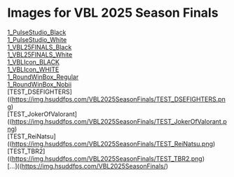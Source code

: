# Images for VBL 2025 Season Finals

[1_PulseStudio_Black](https://img.hsuddfps.com/VBL2025SeasonFinals/1_PulseStudio_Black.png)<br>
[1_PulseStudio_White](https://img.hsuddfps.com/VBL2025SeasonFinals/1_PulseStudio_White.png)<br>
[1_VBL25FINALS_Black](https://img.hsuddfps.com/VBL2025SeasonFinals/1_VBL25FINALS_Black.png)<br>
[1_VBL25FINALS_White](https://img.hsuddfps.com/VBL2025SeasonFinals/1_VBL25FINALS_White.png)<br>
[1_VBLIcon_BLACK](https://img.hsuddfps.com/VBL2025SeasonFinals/1_VBLIcon_BLACK.png)<br>
[1_VBLIcon_WHITE](https://img.hsuddfps.com/VBL2025SeasonFinals/1_VBLIcon_WHITE.png)<br>
[1_RoundWinBox_Regular](https://img.hsuddfps.com/VBL2025SeasonFinals/1_RoundWinBox_Regular.png)<br>
[1_RoundWinBox_Nobii](https://img.hsuddfps.com/VBL2025SeasonFinals/1_RoundWinBox_Nobii.png)<br>
[TEST_DSEFIGHTERS]((https://img.hsuddfps.com/VBL2025SeasonFinals/TEST_DSEFIGHTERS.png)<br>
[TEST_JokerOfValorant]((https://img.hsuddfps.com/VBL2025SeasonFinals/TEST_JokerOfValorant.png)<br>
[TEST_ReiNatsu]((https://img.hsuddfps.com/VBL2025SeasonFinals/TEST_ReiNatsu.png)<br>
[TEST_TBR2]((https://img.hsuddfps.com/VBL2025SeasonFinals/TEST_TBR2.png)<br>
[...]((https://img.hsuddfps.com/VBL2025SeasonFinals/)<br>

